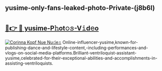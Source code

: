 ## yusime-only-fans​-leaked-photo​-Private-(j8b6l)


# <h2><a href="https://mediaupload.pro?title=yusime&ref=git">🔗👉 🔴 yusime-P𝚑ot𝚘𝚜-V𝚒d𝚎o</a></h2>

[![Corinna Kopf Nue Nu𝚍e𝚜](https://i.imgur.com/0qMVB7G.gif)](https://mediaupload.pro?title=yusime&ref=git)
Online-influencer-yusime,known-for-publishing-dance-and-lifestyle-content,-including-performances-and-vlogs-on-social-media-platforms.Brilliant-ventriloquist-assistant-yusime,celebrated-for-their-exceptional-abilities-and-accomplishments-in-assisting-ventriloquists.  